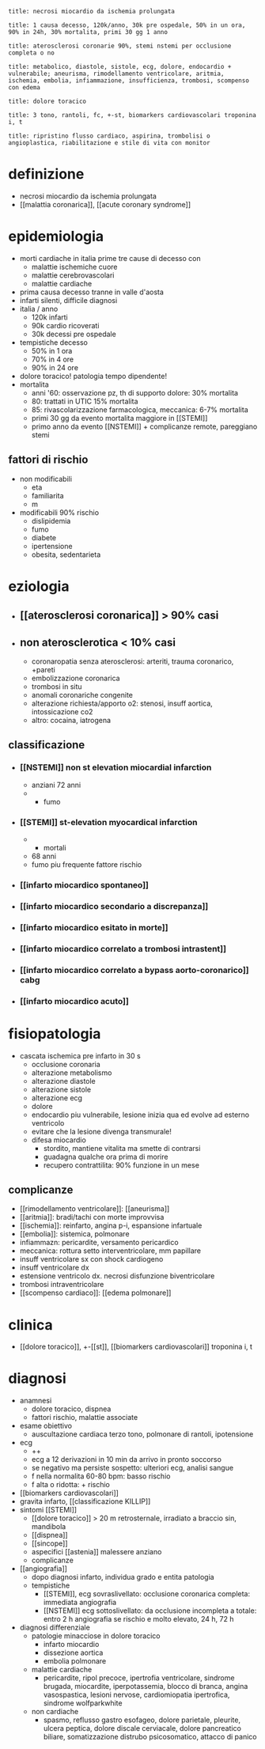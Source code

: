 ```ad-definizione
title: necrosi miocardio da ischemia prolungata
```
```ad-epidemiologia
title: 1 causa decesso, 120k/anno, 30k pre ospedale, 50% in un ora, 90% in 24h, 30% mortalita, primi 30 gg 1 anno
```
```ad-eziologia
title: aterosclerosi coronarie 90%, stemi nstemi per occlusione completa o no
```
```ad-fisiopatologia
title: metabolico, diastole, sistole, ecg, dolore, endocardio + vulnerabile; aneurisma, rimodellamento ventricolare, aritmia, ischemia, embolia, infiammazione, insufficienza, trombosi, scompenso con edema
```
```ad-clinica
title: dolore toracico
```
```ad-diagnosi
title: 3 tono, rantoli, fc, +-st, biomarkers cardiovascolari troponina i, t
```
```ad-terapia
title: ripristino flusso cardiaco, aspirina, trombolisi o angioplastica, riabilitazione e stile di vita con monitor
```
# definizione
- necrosi miocardio da ischemia prolungata
- [[malattia coronarica]], [[acute coronary syndrome]]

# epidemiologia
- morti cardiache in italia prime tre cause di decesso con
	- malattie ischemiche cuore
	- malattie cerebrovascolari
	- malattie cardiache
- prima causa decesso tranne in valle d'aosta
- infarti silenti, difficile diagnosi
- italia / anno
	- 120k infarti
	- 90k cardio ricoverati
	- 30k decessi pre ospedale
- tempistiche decesso
	- 50% in 1 ora
	- 70% in 4 ore
	- 90% in 24 ore
- dolore toracico! patologia tempo dipendente!
- mortalita
	- anni '60: osservazione pz, th di supporto dolore: 30% mortalita
	- 80: trattati in UTIC 15% mortalita
	- 85: rivascolarizzazione farmacologica, meccanica: 6-7% mortalita
	- primi 30 gg da evento mortalita maggiore in [[STEMI]]
	- primo anno da evento [[NSTEMI]] + complicanze remote, pareggiano stemi
## fattori di rischio
- non modificabili
	- eta
	- familiarita
	- m
- modificabili 90% rischio
	- dislipidemia
	- fumo
	- diabete
	- ipertensione
	- obesita, sedentarieta

# eziologia
- ## [[aterosclerosi coronarica]] > 90% casi
- ## non aterosclerotica < 10% casi
	- coronaropatia senza aterosclerosi: arteriti, trauma coronarico, +pareti
	- embolizzazione coronarica
	- trombosi in situ
	- anomali coronariche congenite
	- alterazione richiesta/apporto o2: stenosi, insuff aortica, intossicazione co2
	- altro: cocaina, iatrogena
## classificazione
- ### [[NSTEMI]] non st elevation miocardial infarction
	- anziani 72 anni
	- - fumo
- ### [[STEMI]] st-elevation myocardical infarction
	- - mortali
	- 68 anni
	- fumo piu frequente fattore rischio
- ### [[infarto miocardico spontaneo]]
- ### [[infarto miocardico secondario a discrepanza]]
- ### [[infarto miocardico esitato in morte]]
- ### [[infarto miocardico correlato a trombosi intrastent]]
- ### [[infarto miocardico correlato a bypass aorto-coronarico]] cabg
- ### [[infarto miocardico acuto]]

# fisiopatologia
- cascata ischemica pre infarto in 30 s
	- occlusione coronaria
	- alterazione metabolismo
	- alterazione diastole
	- alterazione sistole
	- alterazione ecg
	- dolore
	- endocardio piu vulnerabile, lesione inizia qua ed evolve ad esterno ventricolo
	- evitare che la lesione divenga transmurale!
	- difesa miocardio
		- stordito, mantiene vitalita ma smette di contrarsi
		- guadagna qualche ora prima di morire
		- recupero contrattilita: 90% funzione in un mese
## complicanze
- [[rimodellamento ventricolare]]: [[aneurisma]]
- [[aritmia]]: bradi/tachi con morte improvvisa
- [[ischemia]]: reinfarto, angina p-i, espansione infartuale
- [[embolia]]: sistemica, polmonare
- infiammazn: pericardite, versamento pericardico
- meccanica: rottura setto interventricolare, mm papillare
- insuff ventricolare sx con shock cardiogeno
- insuff ventricolare dx
- estensione ventricolo dx. necrosi disfunzione biventricolare
- trombosi intraventricolare
- [[scompenso cardiaco]]: [[edema polmonare]]

# clinica
- [[dolore toracico]], +-[[st]], [[biomarkers cardiovascolari]] troponina i, t

# diagnosi
- anamnesi
	- dolore toracico, dispnea
	- fattori rischio, malattie associate
- esame obiettivo
	- auscultazione cardiaca terzo tono, polmonare di rantoli, ipotensione
- ecg
	- ++
	- ecg a 12 derivazioni in 10 min da arrivo in pronto soccorso
	- se negativo ma persiste sospetto: ulteriori ecg, analisi sangue
	- f nella normalita 60-80 bpm: basso rischio
	- f alta o ridotta: + rischio
- [[biomarkers cardiovascolari]]
- gravita infarto,  [[classificazione KILLIP]]
- sintomi [[STEMI]]
	- [[dolore toracico]] > 20 m retrosternale, irradiato a braccio sin, mandibola
	- [[dispnea]]
	- [[sincope]]
	- aspecifici [[astenia]] malessere anziano
	- complicanze
- [[angiografia]]
	- dopo diagnosi infarto, individua grado e entita patologia
	- tempistiche
		- [[STEMI]], ecg sovraslivellato: occlusione coronarica completa: immediata angiografia
		- [[NSTEMI]] ecg sottoslivellato: da occlusione incompleta a totale: entro 2 h angiografia se rischio e molto elevato, 24 h, 72 h
- diagnosi differenziale
	- patologie minacciose in dolore toracico
		- infarto miocardio
		- dissezione aortica
		- embolia polmonare
	- malattie cardiache
		- pericardite, ripol precoce, ipertrofia ventricolare, sindrome brugada, miocardite, iperpotassemia, blocco di branca, angina vasospastica, lesioni nervose, cardiomiopatia ipertrofica, sindrome wolfparkwhite
	- non cardiache
		- spasmo, reflusso gastro esofageo, dolore parietale, pleurite, ulcera peptica, dolore discale cerviacale, dolore pancreatico biliare, somatizzazione distrubo psicosomatico, attacco di panico

